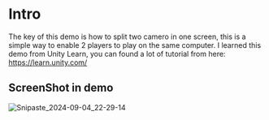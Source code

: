 
# Intro

The key of this demo is how to split two camero in one screen, this is a simple way to enable 2 players to play on the same computer. I learned this demo from Unity Learn, you can found a lot of tutorial from here:
https://learn.unity.com/


## ScreenShot in demo

![Snipaste_2024-09-04_22-29-14](https://github.com/user-attachments/assets/eafe5995-afb7-46c7-acb4-54557b87f09f)
